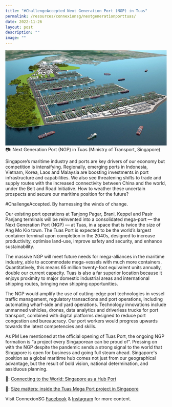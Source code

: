 ```yaml
---
title: "#ChallengeAccepted Next Generation Port (NGP) in Tuas"
permalink: /resources/connexionsg/nextgenerationporttuas/
date: 2022-11-26
layout: post
description: ""
image: ""
---
```

![](/images/connexionsg/2022/challengeaccepted%20tuas%20port.jpg)
📷: Next Generation Port (NGP) in Tuas (Ministry of Transport, Singapore)

Singapore’s maritime industry and ports are key drivers of our economy but competition is intensifying. Regionally, emerging ports in Indonesia, Vietnam, Korea, Laos and Malaysia are boosting investments in port infrastructure and capabilities. We also see threatening shifts to trade and supply routes with the increased connectivity between China and the world, under the Belt and Road Initiative. How to weather these uncertain prospects and secure our maritime position for the future?

#ChallengeAccepted. By harnessing the winds of change.

Our existing port operations at Tanjong Pagar, Brani, Keppel and Pasir Panjang terminals will be reinvented into a consolidated mega-port — the Next Generation Port (NGP) — at Tuas, in a space that is twice the size of Ang Mo Kio town. The Tuas Port is expected to be the world’s largest container terminal upon completion in the 2040s, designed to increase productivity, optimise land-use, improve safety and security, and enhance sustainability.

The massive NGP will meet future needs for mega-alliances in the maritime industry, able to accommodate mega-vessels with much more containers. Quantitatively, this means 65 million twenty-foot equivalent units annually, double our current capacity. Tuas is also a far superior location because it enjoys proximity to major domestic industrial areas and international shipping routes, bringing new shipping opportunities.

The NGP would amplify the use of cutting-edge port technologies in vessel traffic management, regulatory transactions and port operations, including automating wharf-side and yard operations. Technology innovations include unmanned vehicles, drones, data analytics and driverless trucks for port transport, combined with digital platforms designed to reduce port congestion and bureaucracy. Our port workers would progress upwards towards the latest competencies and skills.

As PM Lee mentioned at the official opening of Tuas Port, the ongoing NGP formation is “a project every Singaporean can be proud of”. Pressing on with the NGP despite the pandemic sends a strong signal to the world that Singapore is open for business and going full steam ahead. Singapore's position as a global maritime hub comes not just from our geographical advantage, but the result of bold vision, national determination, and assiduous planning.

🔗: [Connecting to the World: Singapore as a Hub Port](https://www.csc.gov.sg/articles/connecting-to-the-world-singapore-as-a-hub-port)

🔗: [Size matters: inside the Tuas Mega Port project in Singapore](https://www.ship-technology.com/analysis/size-matters-inside-tuas-mega-port-project-singapore/?fbclid=IwAR3yX574EdqcHjqGUBauphDrJji1mmtYk6sndINfNsCc4QDiW-sfdV3ozzs)

Visit ConnexionSG [Facebook](https://www.facebook.com/ConnexionSG) & [Instagram](https://www.instagram.com/connexionsg/) for more content.
